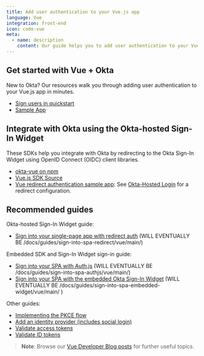 ```yaml
---
title: Add user authentication to your Vue.js app
language: Vue
integration: front-end
icon: code-vue
meta:
  - name: description
    content: Our guide helps you to add user authentication to your Vue app, integrate with Vue Router, and suggests related content.
---
```


## Get started with Vue + Okta

New to Okta? Our resources walk you through adding user authentication to your Vue.js app in minutes.

<ul class='language-ctas'>
	<li>
		<a href='/docs/guides/sign-into-spa-redirect/vue/main' class='Button--blueDarkOutline' data-proofer-ignore>
			<span>Sign users in quickstart</span>
		</a>
	</li>
	<li>
		<a href='https://github.com/okta/samples-js-vue' class='Button--blueDarkOutline' data-proofer-ignore>
			<span>Sample App</span>
		</a>
	</li>
</ul>

## Integrate with Okta using the Okta-hosted Sign-In Widget

These SDKs help you integrate with Okta by redirecting to the Okta Sign-In Widget using OpenID Connect (OIDC) client libraries.

* [okta-vue on npm](https://www.npmjs.com/package/@okta/okta-vue)
* [Vue.js SDK Source](https://github.com/okta/okta-vue)
* [Vue redirect authentication sample app](https://github.com/okta/samples-js-vue): See [Okta-Hosted Login](https://github.com/okta/samples-js-vue/tree/master/okta-hosted-login) for a redirect configuration.

## Recommended guides

Okta-hosted Sign-In Widget guide:

* [Sign into your single-page app with redirect auth](#) (WILL EVENTUALLY BE /docs/guides/sign-into-spa-redirect/vue/main/)

Embedded SDK and Sign-In Widget sign-in guide:

* [Sign into your SPA with Auth.js](#) (WILL EVENTUALLY BE /docs/guides/sign-into-spa-authjs/vue/main/)
* [Sign into your SPA with the embedded Okta Sign-In Widget](#) (WILL EVENTUALLY BE /docs/guides/sign-into-spa-embedded-widget/vue/main/ )

Other guides:

* [Implementing the PKCE flow](/docs/guides/implement-grant-type/authcodepkce/main/)
* [Add an identity provider (includes social login)](/docs/guides/identity-providers/)
* [Validate access tokens](/docs/guides/validate-access-tokens)
* [Validate ID tokens](/docs/guides/validate-id-tokens)

> **Note**: Browse our [Vue Developer Blog posts](/search/#q=vue&f:@commonoktasource=[Developer%20blog]) for further useful topics.
